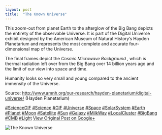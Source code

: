 ```yaml
---
layout: post
title:  "The Known Universe"
---
```


This zoom-out from planet Earth to the afterglow of the Big Bang depicts the entirety of the observable Universe. It is part of the Digital Universe exhibit designed by the American Museum of Natural History’s Hayden Planetarium and represents the most complete and accurate four-dimensional map of the Universe.   
  
The final frames depict the _Cosmic Microwave Background_ , which is thermal radiation left over from the Big Bang over 14 billion years ago and the limit of our view into space and time.  
  
Humanity looks so very small and young compared to the ancient immensity of the Universe.   
  
Source: <http://www.amnh.org/our-research/hayden-planetarium/digital-universe/> (Hayden Planetarium)  
  
[#ScienceGIF](https://plus.google.com/s/%23ScienceGIF/posts) [#Science](https://plus.google.com/s/%23Science/posts) [#GIF](https://plus.google.com/s/%23GIF/posts) [#Universe](https://plus.google.com/s/%23Universe/posts) [#Space](https://plus.google.com/s/%23Space/posts) [#SolarSystem](https://plus.google.com/s/%23SolarSystem/posts) [#Earth](https://plus.google.com/s/%23Earth/posts) [#Planet](https://plus.google.com/s/%23Planet/posts) [#Moon](https://plus.google.com/s/%23Moon/posts) [#Satellite](https://plus.google.com/s/%23Satellite/posts) [#Sun](https://plus.google.com/s/%23Sun/posts) [#Galaxy](https://plus.google.com/s/%23Galaxy/posts) [#MilkWay](https://plus.google.com/s/%23MilkWay/posts) [#LocalCluster](https://plus.google.com/s/%23LocalCluster/posts) [#BigBang](https://plus.google.com/s/%23BigBang/posts) [#CMB](https://plus.google.com/s/%23CMB/posts) [#Light](https://plus.google.com/s/%23Light/posts)
[View Original Post on Google+](https://plus.google.com/+ColinSullender/posts/AgNR4upExWQ)

![The Known Universe](/assets/img/2015-07-02-The-Known-Universe.gif)
